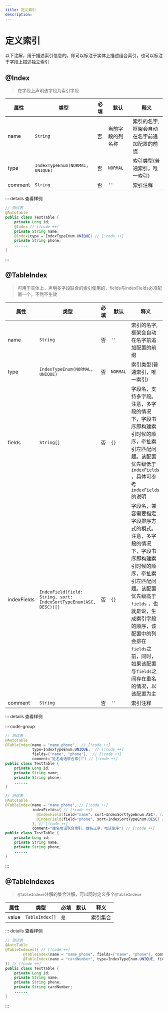 ```yaml
---
title: 定义索引
description:
---
```


# 定义索引

以下注解，用于描述索引信息的，即可以标注于实体上描述组合索引，也可以标注于字段上描述独立索引

## @Index

> 在字段上声明该字段为索引字段

| 属性      | 类型                              | 必填 | 默认       | 释义                      |
|---------|---------------------------------|----|----------|-------------------------|
| name    | `String`                        | 否  | 当前字段的列名称 | 索引的名字, 框架会自动在名字前追加配置的前缀 |
| type    | `IndexTypeEnum(NORMAL, UNIQUE)` | 否  | `NORMAL` | 索引类型(普通索引，唯一索引)         |
| comment | `String`                        | 否  | `''`     | 索引注释                    |

::: details 查看样例

```java
// 测试表
@AutoTable
public class TestTable {
    private Long id;
    @Index // [!code ++]
    private String name;
    @Index(type = IndexTypeEnum.UNIQUE) // [!code ++]
    private String phone;
    ......
}
```

:::

## @TableIndex

> 可用于实体上，声明多字段联合的索引使用的，fields与indexFields必须配置一个，不然不生效

| 属性          | 类型                                                                | 必填 | 默认       | 释义                                                                                                                                             |
|-------------|-------------------------------------------------------------------|----|----------|------------------------------------------------------------------------------------------------------------------------------------------------|
| name        | `String`                                                          | 否  | `''`     | 索引的名字, 框架会自动在名字前追加配置的前缀                                                                                                                        |
| type        | `IndexTypeEnum(NORMAL, UNIQUE)`                                   | 否  | `NORMAL` | 索引类型(普通索引，唯一索引)                                                                                                                                |
| fields      | `String[]`                                                        | 否  | `{}`     | 字段名，支持多字段。注意，多字段的情况下，字段书序即构建索引时候的顺序，牵扯索引左匹配问题。该配置优先级低于`indexFields` ，具体可参考`indexFields`的说明                                                     |
| indexFields | `IndexField(field: String, sort: IndexSortTypeEnum(ASC, DESC))[]` | 否  | `{}`     | 字段名，兼容需要指定字段排序方式的模式。注意，多字段的情况下，字段书序即构建索引时候的顺序，牵扯索引左匹配问题。该配置优先级高于`fields` ，也就是说，生成索引字段的顺序，该配置中的列会排在`fields`之前，同时，如果该配置与`fields`之间存在重名的情况，以该配置为主 |
| comment     | `String`                                                          | 否  | `''`     | 索引注释                                                                                                                                           |

::: details 查看样例

::: code-group

```java [例 1]
// 测试表
@AutoTable
@TableIndex(name = "name_phone",  // [!code ++]
            type=IndexTypeEnum.UNIQUE,  // [!code ++]
            fields={"name", "phone"},  // [!code ++]
            comment="姓名电话联合索引") // [!code ++]
public class TestTable {
    private Long id;
    private String name;
    private String phone;
    ......
}
```

```java [例 2]
// 测试表
@AutoTable
@TableIndex(name = "name_phone", // [!code ++]
            indexFields={ // [!code ++]
              @IndexField(field="name", sort=IndexSortTypeEnum.ASC), // [!code ++]
              @IndexField(field="phone", sort=IndexSortTypeEnum.DESC) // [!code ++]
            }, // [!code ++]
            comment="姓名电话联合索引，姓名正序，电话倒序") // [!code ++]
public class TestTable {
    private Long id;
    private String name;
    private String phone;
    ......
}
```

:::

## @TableIndexes

> `@TableIndexe`注解的集合注解，可以同时定义多个`@TableIndexe`

| 属性    | 类型             | 必填  | 默认 | 释义   |
|-------|----------------|-----|----|------|
| value | `TableIndex[]` | `是` |    | 索引集合 |

::: details 查看样例

```java
// 测试表
@AutoTable
@TableIndexes({ // [!code ++]
        @TableIndex(name = "name_phone", fields={"name", "phone"}, comment="姓名电话联合索引"), // [!code ++]
        @TableIndex(name = "cardNumber", type=IndexTypeEnum.UNIQUE, fields={"cardNumber"}, comment="身份证号唯一索引") // [!code ++]
}) // [!code ++]
public class TestTable {
    private Long id;
    private String name;
    private String phone;
    private String cardNumber;
    ......
}
```

:::
